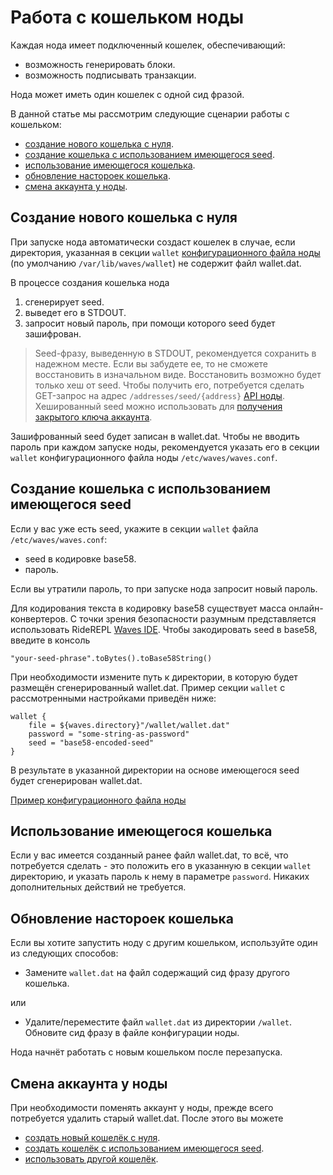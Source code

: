 # Работа с кошельком ноды

Каждая нода имеет подключенный кошелек, обеспечивающий:

* возможность генерировать блоки.
* возможность подписывать транзакции.

Нода может иметь один кошелек с одной сид фразой.

В данной статье мы рассмотрим следующие сценарии работы с кошельком:

* [создание нового кошелька с нуля](#new).
* [создание кошелька с использованием имеющегося seed](#existing-seed).
* [использование имеющегося кошелька](#existing-wallet).
* [обновление настороек кошелька](#wallet-settings).
* [смена аккаунта у ноды](#re-create).

## Создание нового кошелька с нуля <a id="new"></a>

При запуске нода автоматически создаст кошелек в случае, если директория, указанная в секции `wallet` [конфигурационного файла ноды](https://github.com/wavesplatform/Waves/blob/master/node/src/main/resources/application.conf) (по умолчанию `/var/lib/waves/wallet`) не содержит файл wallet.dat.

В процессе создания кошелька нода

1. сгенерирует seed.
2. выведет его в STDOUT.
3. запросит новый пароль, при помощи которого seed будет зашифрован.

> Seed-фразу, выведенную в STDOUT, рекомендуется сохранить в надежном месте. Если вы забудете ее, то не сможете восстановить в изначальном виде. Восстановить возможно будет только хеш от seed. Чтобы получить его, потребуется сделать GET-запрос на адрес `/addresses/seed/{address}` [API ноды](/ru/waves-node/node-api). Хешированный seed можно использовать для [получения закрытого ключа аккаунта](/en/blockchain/waves-protocol/cryptographic-practical-details).

Зашифрованный seed будет записан в wallet.dat. Чтобы не вводить пароль при каждом запуске ноды, рекомендуется указать его в секции `wallet` конфигурационного файла ноды `/etc/waves/waves.conf`.

## Cоздание кошелька с использованием имеющегося seed <a id="existing-seed"></a>

Если у вас уже есть seed, укажите в секции `wallet` файла `/etc/waves/waves.conf`:

* seed в кодировке base58.
* пароль.

Если вы утратили пароль, то при запуске нода запросит новый пароль.

Для кодирования текста в кодировку base58 существует масса онлайн-конвертеров. С точки зрения безопасности разумным представляется использовать RideREPL [Waves IDE](https://ide.wavesplatform.com/). Чтобы закодировать seed в base58, введите в консоль

```
"your-seed-phrase".toBytes().toBase58String()
```

При необходимости измените путь к директории, в которую будет размещён сгенерированный wallet.dat. Пример секции `wallet` с рассмотренными настройками приведён ниже:

```
wallet {
    file = ${waves.directory}"/wallet/wallet.dat"
    password = "some-string-as-password"
    seed = "base58-encoded-seed"
}
```

В результате в указанной директории на основе имеющегося seed будет сгенерирован wallet.dat.

[Пример конфигурационного файла ноды](https://github.com/wavesplatform/Waves/blob/master/node/src/main/resources/application.conf)

## Использование имеющегося кошелька <a id="existing-wallet"></a>

Если у вас имеется созданный ранее файл wallet.dat, то всё, что потребуется сделать - это положить его в указанную в секции `wallet` директорию, и указать пароль к нему в параметре `password`. Никаких дополнительных действий не требуется.

## Обновление настороек кошелька <a id="wallet-settings"></a>

Если вы хотите запустить ноду с другим кошельком, используйте один из следующих способов:

* Замените `wallet.dat` на файл содержащий сид фразу другого кошелька.

или

* Удалите/переместите файл `wallet.dat` из директории `/wallet`. Обновите сид фразу в файле конфигурации ноды.

Нода начнёт работать с новым кошельком после перезапуска.

## Смена аккаунта у ноды <a id="re-create"></a>

При необходимости поменять аккаунт у ноды, прежде всего потребуется удалить старый wallet.dat. После этого вы можете

* [создать новый кошелёк с нуля](#new).
* [создать кошелёк с использованием имеющегося seed](#existing-seed).
* [использовать другой кошелёк](#existing-wallet).
